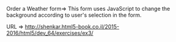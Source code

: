 Order a Weather form=> This form uses JavaScript to change the background according to user's selection in the form.

URL => http://shenkar.html5-book.co.il/2015-2016/html5/dev_64/exercises/ex3/
